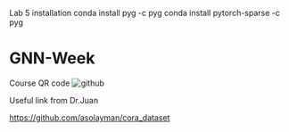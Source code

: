 Lab 5 installation
conda install pyg -c pyg
conda install pytorch-sparse -c pyg
# GNN-Week
Course QR code
![github](https://github.com/khusrave/GNN-Week/assets/102155132/04dfc11e-6abe-4335-8b4a-ce2541d43a35)

Useful link from Dr.Juan

https://github.com/asolayman/cora_dataset
